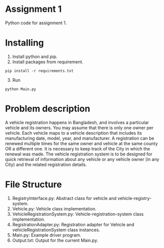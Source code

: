 # Assignment 1
Python code for assignment 1.

# Installing
1. Install python and pip.
2. Install packages from requirement.
```
pip install -r requirements.txt
```
3. Run 
```
python Main.py
```

# Problem description
A vehicle registration happens in Bangladesh, and involves a particular vehicle and its owners.
You may assume that there is only one owner per vehicle. Each vehicle maps to a vehicle
description that includes its manufacturing date, model, year, and manufacturer. A registration
can be renewed multiple times for the same owner and vehicle at the same county OR a different
one. It is necessary to keep track of the City in which the renewal was made. The vehicle
registration system is to be designed for quick retrieval of information about any vehicle or any
vehicle owner (in any City) and the related registration details.

# File Structure
1. RegistryInterface.py: Abstract class for vehicle and vehicle-registry-system.
2. Vehicle.py: Vehicle class implementation.
3. VehicleRegistrationSystem.py: Vehicle-registration-system class implementation. 
4. RegistrationAdapter.py: Registration adapter for Vehicle and vehicleRegistrationSystem class instances.
5. Main.py: Example driver program.
6. Output.txt: Output for the current Main.py.